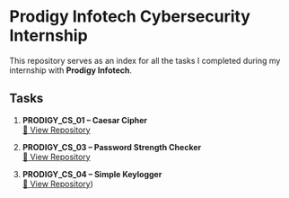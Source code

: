 # Prodigy Infotech Cybersecurity Internship

This repository serves as an index for all the tasks I completed during my internship with **Prodigy Infotech**.

## Tasks

1. **PRODIGY_CS_01 – Caesar Cipher**  
   [🔗 View Repository](https://github.com/foresto-dreamer/PRODIGY_CS_01)

2. **PRODIGY_CS_03 – Password Strength Checker**  
   [🔗 View Repository](https://github.com/foresto-dreamer/PRODIGY_CS_03)

3. **PRODIGY_CS_04 – Simple Keylogger**  
   [🔗 View Repository](https://github.com/foresto-dreamer/PRODIGY_CS_04))
